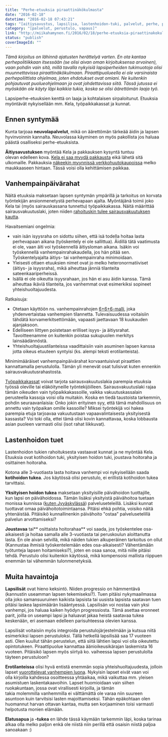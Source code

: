 ```yaml
---
title: "Perhe-etuuksia piraattinäkökulmasta"
date: "2016-02-18"
datetime: "2016-02-18 07:43:21"
tags: "[aitiysavustus, lapsilisa, lastenhoidon-tuki, palvelut, perhe, perustulo, perustulo-2, sosiaaliturva, vanhemmuus, vanhempainraha, vapaus]"
category: "[palvelut, perustulo, vapaus]"
link: "http://miikahamynen.fi/2016/02/18/perhe-etuuksia-piraattinakokulmasta/"
status: "publish"
coverImageId: ""
---
```


_Tämä kirjoitus on lähinnä ajatusten herättelyä varten. En ota kantaa perhepolitiikkaan itsessään (se olisi aivan oman kirjoituksensa arvoinen), vaan pohdin vain sitä, millä tavalla nykyisiä lapsiperheiden tukimuotoja olisi muunnettavissa piraattinäkökulmaan. Piraattipuolueella ei ole varsinaista perhepoliittista ohjelmaa, joten ehdotukset ovat omiani. Ne kuitenkin pohjautuvat puolueohjelmaan ja ovat johdettavissa siitä. Tässä jutussa ei myöskään ole käyty läpi kaikkia tukia, koska se olisi äärettömän laaja työ._

Lapsiperhe-etuuksien kenttä on laaja ja kohtalaisen sirpaloitunut. Etuuksia myöntävät nykyisellään mm. Kela, työpaikkakassat ja kunnat.

## Ennen syntymää

Kunta tarjoaa **neuvolapalvelut**, mikä on äärettömän tärkeää äidin ja lapsen hyvinvoinnin kannalta. Neuvolassa käyminen on myös pakollista jos haluaa päästä osalliseksi perhe-etuuksista.

**Äitiysavustuksen** myöntää Kela ja pakkauksen kysyntä tuntuu olevan edelleen kova. [Kela ei saa myydä pakkausta](http://www.kela.fi/-/kelan-aitiyspakkaus-herattaa-kansainvalista-kiinnostusta) eikä lähetä sitä ulkomaille. Pakkauksia [näkeekin myynnissä verkkohuutokaupoissa](http://www.huuto.net/hakutulos/words/äitiyspakkaus/classification/new/sort/highprice) melko maukkaaseen hintaan. Tässä voisi olla kehittämisen paikkaa.

## Vanhempainpäivärahat

Näitä etuuksia maksetaan lapsen syntymän ympärillä ja tarkoitus on korvata työntekijän ansionmenetystä perhevapaan ajalta. Myöntäjänä toimii joko Kela tai (myös sairauskassana tunnettu) työpaikkakassa. Näitä määrittää sairausvakuutuslaki, joten niiden [rahoituskin tulee sairausvakuutuksen kautta](http://www.kela.fi/rahoitus).

Havaitsemiani ongelmia:

- vain isän isyysraha on sidottu siihen, että isä todella hoitaa lasta perhevapaan aikana (työskentely ei ole sallittua). Äidillä tätä vaatimusta ei ole, vaan äiti voi työskennellä äitiysloman aikana. Isäkin voi työskennellä vanhempainrahakaudella, jos hän pitää sen. Työskentelyajalta äitiys- tai vanhempainraha minimoidaan.
- Yleisesti ottaen etuuksien nimet ovat jo melko heteronormatiiviset (äitiys- ja isyysraha), mikä aiheuttaa jänniä tilanteita sateenkaariperheissä.
- Isällä ei ole oikeutta isyysrahaan, jos hän ei asu äidin kanssa. Tämä aiheuttaa ikäviä tilanteita, jos vanhemmat ovat esimerkiksi sopineet yhteishuoltajuudesta.

Ratkaisuja:

- Otetaan käyttöön ns. vanhempainrahojen [6+6+6-malli](http://www.julkari.fi/handle/10024/79834), joka yhdenvertaistaa vanhempien tilannetta. Tulevaisuudessa voitaisiin tähdätä korvamerkitsettömään, vapaasti jaettavaan 18 kuukauden ajanjaksoon.
- Edelliseen liittyen poistetaan erilliset isyys- ja äitiysrahat. Tavoitteenamme on kuitenkin poistaa sukupuolen merkitys lainsäädännöstä.
- Yhteishuoltajuustilanteissa vaadittaisiin vain asuminen lapsen kanssa jotta oikeus etuuteen syntyisi (ks. alempi teksti erotilanteista).

Minimimääräiset vanhempainpäivärahat korvaantuisivat piraattien kannattamalla perustulolla. Tämän yli menevät osat tulisivat kuten ennenkin sairausvakuutusrahastosta.

[Työpaikkakassat](http://www.kela.fi/tyopaikkakassat) voivat tarjota sairausvakuutuslakia parempia etuuksia työssä oleville tai eläköityneille työntekijöilleen. Sairausvakuutuslaki rajaa tämän oikeuden vain työpaikkakassoille, vaikka vakuutuskassalain perusteella kassoja voisi olla muitakin. Koska en tiedä taustoista tarkemmin, pohdin seuraavanlaisia: Onko jokin erityinen syy, että tämä mahdollisuus on annettu vain työpaikan omille kassoille? Miksei työntekijä voi hakea parempia etuja tarjoavaa vakuutustaan vapaavalintaisesta yksityisestä kassasta? Voi toki olla, ettei tämä olisi kovin kannattavaa, koska lobbausta asian puoleen varmasti olisi (isot rahat liikkuvat).

## Lastenhoidon tuet

Lastenhoidon tukien rahoituksesta vastaavat kunnat ja ne myöntää Kela. Etuuksia ovat kotihoidon tuki, yksityisen hoidon tuki, joustava hoitoraha ja osittainen hoitoraha.

Kotona alle 3-vuotiasta lasta hoitava vanhempi voi nykyisellään saada **kotihoidon tukea**. Jos käytössä olisi perustulo, ei erillistä kotihoidon tukea tarvittaisi.

**Yksityisen hoidon tukea** maksetaan yksityisille päivähoidon tuottajille, kun lapsi on päivähoidossa. Tämän lisäksi yksityistä päivähoitoa tuetaan monissa kunnissa ([kuten Jyväskylässä](http://jkl.fi/paivahoito/yksityiset/palveluseteli)) palveluseteleillä. Lisäksi kunnat tuottavat omaa päivähoitotoimintaansa. Pitäisi ehkä pohtia, voisiko näitä yhtenäistää. Pitäisikö kunnallinenkin päivähoito "ostaa" palvelusetelillä palvelun arvottamiseksi?

**Joustavaa** tai** osittaista hoitorahaa** voi saada, jos työskentelee osa-aikaisesti ja hoitaa samalla alle 3-vuotiasta tai peruskoulun aloittanutta lasta. En ole aivan selvillä, mikä näiden tukien alkuperäinen tarkoitus on ollut (Kannustaa ihmisiä työskentelemään edes osa-aikaisesti? Vähentämään työtunteja lapsen hoitamiseksi?), joten en osaa sanoa, mitä niille pitäisi tehdä. Perustulo olisi kuitenkin käytössä, mikä kompensoisi mallista riippuen enemmän tai vähemmän tulonmenetyksiä.

## Muita havaintoja

**Lapsilisät** ovat hieno keksintö. Niiden progressio on hämmentävä (kannustin useamman lapsen tekemiseksi?). Tuen pitäisi nykymaailmassa olla joko samansuuruinen kaikista lapsista tai uusista lapsista saatavan tuen pitäisi laskea lapsimäärän lisääntyessä. Lapsilisän voi nostaa vain yksi vanhempi, jos haluaa kaiken hyödyn progressiosta. Tämä asettaa eronneet parit, joilla on useampi lapsi ja haluavat jakaa heistä saatavaa tukea keskenään, eri asemaan edelleen parisuhteessa olevien kanssa.

Lapsilisät voitaisiin myös integroida perustulojärjestelmään ja kutsua niitä esimerkiksi lapsen perustuloksi. Tällä hetkellä lapsilisää saa 17 vuoteen asti. Olen kuullut tähän perustelun, että siitä lähtien lapsi voi olla oikeutettu opintotukeen. Piraattipuolue kannattaa äänioikeusikärajan laskemista 16 vuoteen. Pitäisikö lapsen myös siirtyä ko. vaiheessa lapsen perustulolta täyteen perustuloon?

**Erotilanteissa** olisi hyvä entistä enemmän sopia yhteishuoltajuudesta, jolloin lapset [vuorottelevat vanhempien luona](http://yle.fi/aihe/artikkeli/2015/10/23/kaksi-kotia-yksi-elama-10-kysymysta-lapsen-vuoroasumisesta). Nykyisin lapset eivät vaan voi olla kirjoilla kahdessa osoitteessa yhtäaikaa, mikä vaikuttaa mm. yleisen asumistuen laskentakaavoihin. Lapset huomioidaan vain siihen ruokakuntaan, jossa ovat virallisesti kirjoilla, ja tämän takia molemmilla vanhemmilla ei välttämättä ole varaa niin suureen asuntoon kuin tarvitsisi lasten majoittamiseksi. Tähän epäkohtaan olen huomannut harvan ottavan kantaa, mutta sen korjaaminen toisi varmasti helpotusta monien elämään.

**Elatusapua** ja **-tukea** en lähde tässä käymään tarkemmin läpi, koska tarinaa alkaa olla melko paljon enkä ole niistä niin perillä että osaisin niistä paljoa sanoakaan :)
